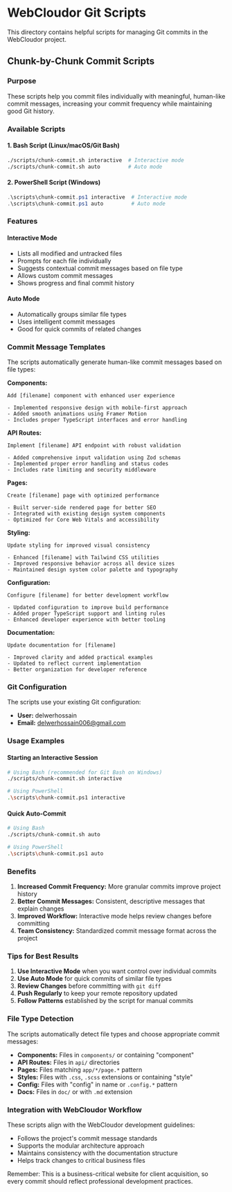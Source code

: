 # WebCloudor Git Scripts

This directory contains helpful scripts for managing Git commits in the WebCloudor project.

## Chunk-by-Chunk Commit Scripts

### Purpose
These scripts help you commit files individually with meaningful, human-like commit messages, increasing your commit frequency while maintaining good Git history.

### Available Scripts

#### 1. Bash Script (Linux/macOS/Git Bash)
```bash
./scripts/chunk-commit.sh interactive  # Interactive mode
./scripts/chunk-commit.sh auto         # Auto mode
```

#### 2. PowerShell Script (Windows)
```powershell
.\scripts\chunk-commit.ps1 interactive  # Interactive mode
.\scripts\chunk-commit.ps1 auto         # Auto mode
```

### Features

#### Interactive Mode
- Lists all modified and untracked files
- Prompts for each file individually
- Suggests contextual commit messages based on file type
- Allows custom commit messages
- Shows progress and final commit history

#### Auto Mode
- Automatically groups similar file types
- Uses intelligent commit messages
- Good for quick commits of related changes

### Commit Message Templates

The scripts automatically generate human-like commit messages based on file types:

**Components:**
```
Add [filename] component with enhanced user experience

- Implemented responsive design with mobile-first approach
- Added smooth animations using Framer Motion
- Includes proper TypeScript interfaces and error handling
```

**API Routes:**
```
Implement [filename] API endpoint with robust validation

- Added comprehensive input validation using Zod schemas
- Implemented proper error handling and status codes
- Includes rate limiting and security middleware
```

**Pages:**
```
Create [filename] page with optimized performance

- Built server-side rendered page for better SEO
- Integrated with existing design system components
- Optimized for Core Web Vitals and accessibility
```

**Styling:**
```
Update styling for improved visual consistency

- Enhanced [filename] with Tailwind CSS utilities
- Improved responsive behavior across all device sizes
- Maintained design system color palette and typography
```

**Configuration:**
```
Configure [filename] for better development workflow

- Updated configuration to improve build performance
- Added proper TypeScript support and linting rules
- Enhanced developer experience with better tooling
```

**Documentation:**
```
Update documentation for [filename]

- Improved clarity and added practical examples
- Updated to reflect current implementation
- Better organization for developer reference
```

### Git Configuration

The scripts use your existing Git configuration:
- **User:** delwerhossain
- **Email:** delwerhossain006@gmail.com

### Usage Examples

#### Starting an Interactive Session
```bash
# Using Bash (recommended for Git Bash on Windows)
./scripts/chunk-commit.sh interactive

# Using PowerShell
.\scripts\chunk-commit.ps1 interactive
```

#### Quick Auto-Commit
```bash
# Using Bash
./scripts/chunk-commit.sh auto

# Using PowerShell
.\scripts\chunk-commit.ps1 auto
```

### Benefits

1. **Increased Commit Frequency:** More granular commits improve project history
2. **Better Commit Messages:** Consistent, descriptive messages that explain changes
3. **Improved Workflow:** Interactive mode helps review changes before committing
4. **Team Consistency:** Standardized commit message format across the project

### Tips for Best Results

1. **Use Interactive Mode** when you want control over individual commits
2. **Use Auto Mode** for quick commits of similar file types
3. **Review Changes** before committing with `git diff`
4. **Push Regularly** to keep your remote repository updated
5. **Follow Patterns** established by the script for manual commits

### File Type Detection

The scripts automatically detect file types and choose appropriate commit messages:

- **Components:** Files in `components/` or containing "component"
- **API Routes:** Files in `api/` directories
- **Pages:** Files matching `app/*/page.*` pattern
- **Styles:** Files with `.css`, `.scss` extensions or containing "style"
- **Config:** Files with "config" in name or `.config.*` pattern
- **Docs:** Files in `doc/` or with `.md` extension

### Integration with WebCloudor Workflow

These scripts align with the WebCloudor development guidelines:
- Follows the project's commit message standards
- Supports the modular architecture approach
- Maintains consistency with the documentation structure
- Helps track changes to critical business files

Remember: This is a business-critical website for client acquisition, so every commit should reflect professional development practices.
